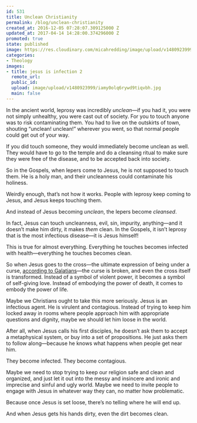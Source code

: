 ```yaml
---
id: 531
title: Unclean Christianity
permalink: /blog/unclean-christianity
created_at: 2016-12-05 07:28:07.309125000 Z
updated_at: 2017-04-14 14:28:00.374296000 Z
promoted: true
state: published
image: https://res.cloudinary.com/micahredding/image/upload/v1480923999/iamy0olq6rywd9tiqvbh.jpg
categories:
- Theology
images:
- title: jesus is infection 2
  remote_url: 
  public_id: 
  upload: image/upload/v1480923999/iamy0olq6rywd9tiqvbh.jpg
  main: false
---
```

In the ancient world, leprosy was incredibly *unclean*—if you had it, you were not simply unhealthy, you were cast out of society. For you to touch anyone was to risk contaminating them. You had to live on the outskirts of town, shouting “unclean! unclean!” wherever you went, so that normal people could get out of your way.

If you did touch someone, they would immediately become unclean as well. They would have to go to the temple and do a cleansing ritual to make sure they were free of the disease, and to be accepted back into society.

So in the Gospels, when lepers come to Jesus, he is not supposed to touch them. He is a holy man, and their uncleanness could contaminate his holiness. 

Weirdly enough, that’s not how it works. People with leprosy keep coming to Jesus, and Jesus keeps touching them. 

And instead of Jesus becoming *unclean*, the lepers become *cleansed*.

In fact, Jesus can touch uncleanness, evil, sin, impurity, anything—and it doesn’t make him dirty, it makes *them* clean. In the Gospels, it isn’t leprosy that is the most infectious disease—it is Jesus himself! 

This is true for almost everything. Everything he touches becomes infected with health—everything he touches becomes clean. 

So when Jesus goes to the cross—the ultimate expression of being under a curse, [according to Galatians](https://www.biblegateway.com/passage/?search=Galatians+3%3A13&version=NIV)—the curse is broken, and even the cross itself is transformed. Instead of a symbol of violent power, it becomes a symbol of self-giving love. Instead of embodying the power of death, it comes to embody the power of life.

Maybe we Christians ought to take this more seriously. Jesus is an infectious agent. He is virulent and contagious. Instead of trying to keep him locked away in rooms where people approach him with appropriate questions and dignity, maybe we should let him loose in the world. 

After all, when Jesus calls his first disciples, he doesn’t ask them to accept a metaphysical system, or buy into a set of propositions. He just asks them to follow along—because he knows what happens when people get near him. 

They become infected. They become contagious. 

Maybe we need to stop trying to keep our religion safe and clean and organized, and just let it out into the messy and insincere and ironic and imprecise and sinful and ugly world. Maybe we need to invite people to engage with Jesus in whatever way they can, no matter how problematic.

Because once Jesus is set loose, there’s no telling where he will end up. 

And when Jesus gets his hands dirty, even the dirt becomes clean.
